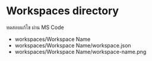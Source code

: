 # Workspaces directory

ทดสอบแก้ไข ผ่าน MS Code
* workspaces/Workspace Name
* workspaces/Workspace Name/workspace.json
* workspaces/Workspace Name/workspace-name.png